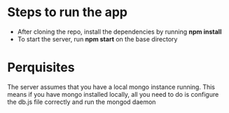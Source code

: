 Steps to run the app
=====================
* After cloning the repo, install the dependencies by running **npm install**
* To start the server, run **npm start** on the base directory

Perquisites
============
The server assumes that you have a local mongo instance running. This means if you have mongo installed locally, all you need to do is configure the db.js file correctly and run the mongod daemon
